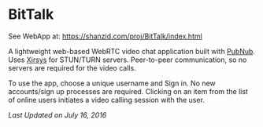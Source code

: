 # BitTalk

See WebApp at: https://shanzid.com/proj/BitTalk/index.html

A lightweight web-based WebRTC video chat application built with <a href="https://www.pubnub.com/">PubNub</a>.
Uses <a href="https://xirsys.com/">Xirsys</a> for STUN/TURN servers.
Peer-to-peer communication, so no servers are required for the video calls.

To use the app, choose a unique username and Sign in. No new accounts/sign up processes are required.
Clicking on an item from the list of online users initiates a video calling session with the user.

<i> Last Updated on July 16, 2016</i>
